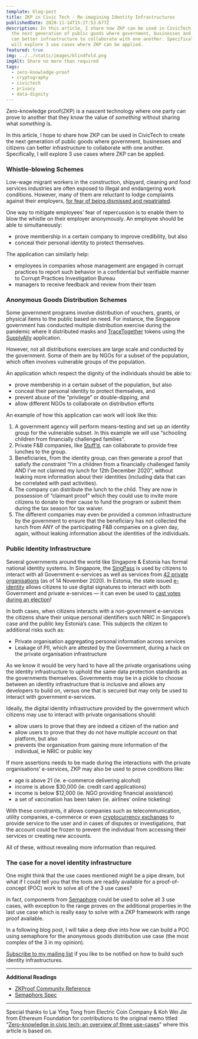 ```yaml
---
template: blog-post
title: ZKP in Civic Tech - Re-imagining Identity Infrastructures
publishedDate: 2020-11-14T15:27:53.677Z
description: In this article, I share how ZKP can be used in CivicTech to create
  the next generation of public goods where government, businesses and citizens
  can better infrastructure to collaborate with one another. Specifically, I
  will explore 3 use cases where ZKP can be applied.
featured: true
img: ../../static/images/blindfold.png
imgAlt: Share no more than required
tags:
  - zero-knowledge-proof
  - cryptography
  - civictech
  - privacy
  - data-dignity
---
```

Zero-knowledge proof(ZKP) is a nascent technology where one party can prove to another that they know the value of *something* without sharing what *something* is.

In this article, I hope to share how ZKP can be used in CivicTech to create the next generation of public goods where government, businesses and citizens can better infrastructure to collaborate with one another. Specifically, I will explore 3 use cases where ZKP can be applied.

### Whistle-blowing Schemes

Low-wage migrant workers in the construction, shipyard, cleaning and food services industries are often exposed to illegal and endangering work conditions. However, many of them are reluctant to lodge complaints against their employers, [for fear of being dismissed and repatriated](http://twc2.org.sg/wp-content/uploads/2019/08/meera_rajah_2014_what_plagues.pdf).

One way to mitigate employees’ fear of repercussion is to enable them to blow the whistle on their employer anonymously. An employee should be able to simultaneously:

* prove membership in a certain company to improve credibility, but also
* conceal their personal identity to protect themselves.

The application can similarly help:

* employees in companies whose management are engaged in corrupt practices to report such behavior in a confidential but verifiable manner to Corrupt Practices Investigation Bureau
* managers to receive feedback and review from their team

### Anonymous Goods Distribution Schemes

Some government programs involve distribution of vouchers, grants, or physical items to the public based on need. For instance, the Singapore government has conducted multiple distribution exercise during the pandemic where it distributed masks and [TraceTogether](https://www.tracetogether.gov.sg/) tokens using the [SupplyAlly](https://www.supplyally.gov.sg/) application.

However, not all distributions exercises are large scale and conducted by the government. Some of them are by NGOs for a subset of the population, which often involves vulnerable groups of the population.

An application which respect the dignity of the individuals should be able to:

* prove membership in a certain subset of the population, but also
* conceal their personal identity to protect themselves, and
* prevent abuse of the “privilege” or double-dipping, and
* allow different NGOs to collaborate on distribution efforts

An example of how this application can work will look like this:

1. A government agency will perform means-testing and set up an identity group for the vulnerable subset. In this example we will use “schooling children from financially challenged families”.
2. Private F&B companies, like [Stuff’d](https://www.channelnewsasia.com/news/cnainsider/stuffd-free-food-for-kids-hunger-food-insecurity-singapore-12073570), can collaborate to provide free lunches to the group.
3. Beneficiaries, from the identity group, can then generate a proof that satisfy the constraint “I’m a children from a financially challenged family AND I’ve not claimed my lunch for 12th December 2020”, without leaking more information about their identities (including data that can be correlated with past activities).
4. The company can distribute the lunch to the child. They are now in possession of “claimant proof” which they could use to invite more citizens to donate to their cause to fund the program or submit them during the tax season for tax waiver.
5. The different companies may even be provided a common infrastructure by the government to ensure that the beneficiary has not collected the lunch from ANY of the participating F&B companies on a given day, again, without leaking information about the identities of the individuals.

### Public Identity Infrastructure

Several governments around the world like Singapore & Estonia has formal national identity systems. In Singapore, the [SingPass](https://www.singpass.gov.sg/singpass/common/aboutus) is used by citizens to interact with all Government e-services as well as services from [42 private organisations](https://www.ifaq.gov.sg/singpass/apps/fcd_faqmain.aspx?TOPIC=210779#FAQ_2110237) (as of 14 November 2020). In Estonia, the state issued [e-identity](https://e-estonia.com/solutions/e-identity/id-card) allows citizens to use digital signatures to interact with both Government and private e-services — it can even be used to [cast votes during an election](https://www.id.ee/en/article/e-voting-and-e-elections/)!

In both cases, when citizens interacts with a non-government e-services the citizens share their unique personal identifiers such NRIC in Singapore’s case and the public key Estonia’s case. This subjects the citizen to additional risks such as:

* Private organisation aggregating personal information across services
* Leakage of PII, which are attested by the Government, during a hack on the private organisation infrastructure

As we know it would be very hard to have all the private organisations using the identity infrastructure to uphold the same data protection standards as the governments themselves. Governments may be in a pickle to choose between an identity infrastructure that is inclusive and allows any developers to build on, versus one that is secured but may only be used to interact with government e-services.

Ideally, the digital identity infrastructure provided by the government which citizens may use to interact with private organisations should:

* allow users to prove that they are indeed a citizen of the nation and
* allow users to prove that they do not have multiple account on that platform, but also
* prevents the organisation from gaining more information of the individual, ie NRIC or public key

If more assertions needs to be made during the interactions with the private organisations’ e-services, ZKP may also be used to prove conditions like:

* age is above 21 (ie. e-commerce delivering alcohol)
* income is above $30,000 (ie. credit card applications)
* income is below $12,000 (ie. NGO providing financial assistance)
* a set of vaccination has been taken (ie. airlines’ online ticketing)

With these constraints, it allows companies such as telecommunication, utility companies, e-commerce or even [cryptocurrency exchanges](https://geek.sg/blog/complete-guide-to-buying-bitcoin-ethereum-or-other-cryptocurrencies-in-singapore) to provide service to the user and in cases of disputes or investigations, that the account could be frozen to prevent the individual from accessing their services or creating new accounts.

All of these, without revealing more information than required.

### The case for a novel identity infrastructure

One might think that the use cases mentioned might be a pipe dream, but what if I could tell you that the tools are readily available for a proof-of-concept (POC) work to solve all of the 3 use cases?

In fact, components from [Semaphore](https://semaphore.appliedzkp.org/) could be used to solve all 3 use cases, with exception to the range proves on the additional properties in the last use case which is really easy to solve with a ZKP framework with range proof available.

In a following blog post, I will take a deep dive into how we can build a POC using semaphore for the anonymous goods distribution use case (the most complex of the 3 in my opinion).

[Subscribe to my mailing list](https://geek.us2.list-manage.com/subscribe?u=bfcc21792349f4f0eaff4a2a3&id=694896a0df) if you like to be notified on how to build such identity infrastructures.

- - -

**Additional Readings**

* [ZKProof Community Reference](https://docs.zkproof.org/reference.pdf)
* [Semaphore Spec](https://github.com/appliedzkp/semaphore/blob/master/spec/Semaphore%20Spec.pdf)

- - -

Special thanks to Lai Ying Tong from Electric Coin Company & Koh Wei Jie from Ethereum Foundation for contributions to the original memo titled “[Zero-knowledge in civic tech: an overview of three use-cases](https://hackmd.io/H2fWMskdT828skWYfJ3xrQ)” where this article is based on.